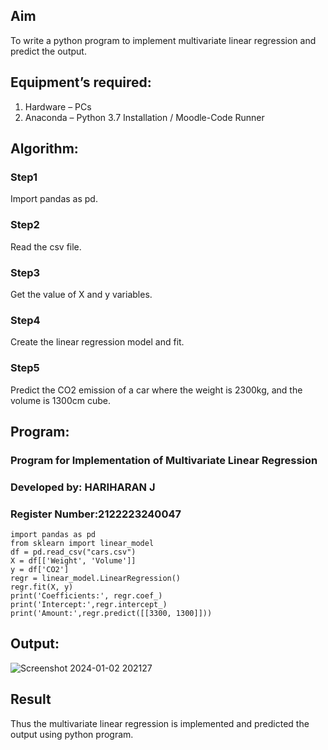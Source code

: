 ## Aim
To write a python program to implement multivariate linear regression and predict the output.
## Equipment’s required:
1.	Hardware – PCs
2.	Anaconda – Python 3.7 Installation / Moodle-Code Runner
## Algorithm:
### Step1
Import pandas as pd.

### Step2
Read the csv file.

### Step3
Get the value of X and y variables.

### Step4
Create the linear regression model and fit.

### Step5
Predict the CO2 emission of a car where the weight is 2300kg, and the volume is 1300cm cube.

## Program:
### Program for Implementation of Multivariate Linear Regression
### Developed by: HARIHARAN J
### Register Number:2122223240047
```
import pandas as pd
from sklearn import linear_model
df = pd.read_csv("cars.csv")
X = df[['Weight', 'Volume']]
y = df['CO2']
regr = linear_model.LinearRegression()
regr.fit(X, y)
print('Coefficients:', regr.coef_)
print('Intercept:',regr.intercept_)
print('Amount:',regr.predict([[3300, 1300]]))
```
## Output:
![Screenshot 2024-01-02 202127](https://github.com/HariharanJayavel/Multivariate-Linear-Regression/assets/144870546/47b5316e-53a3-484b-950c-8c6c5ae27e6f)

## Result
Thus the multivariate linear regression is implemented and predicted the output using python program.
